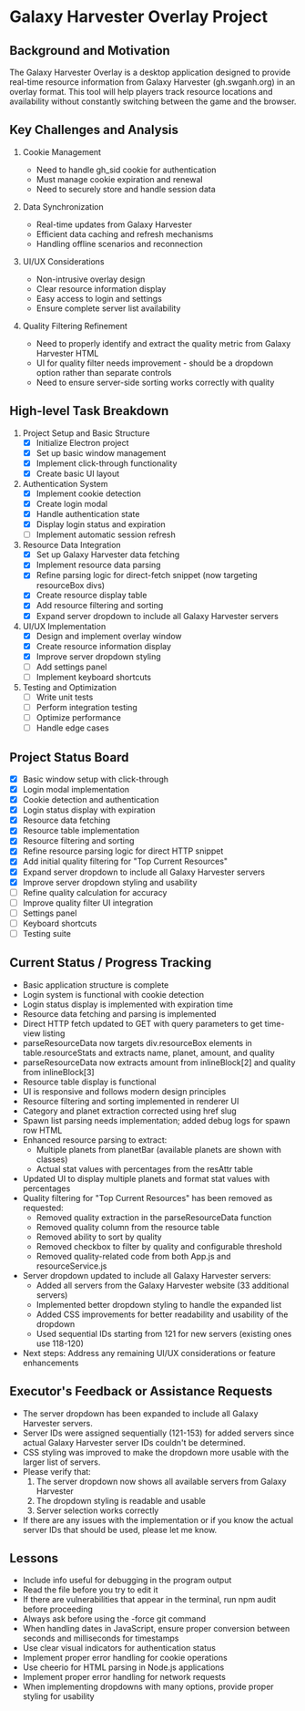 # Galaxy Harvester Overlay Project

## Background and Motivation
The Galaxy Harvester Overlay is a desktop application designed to provide real-time resource information from Galaxy Harvester (gh.swganh.org) in an overlay format. This tool will help players track resource locations and availability without constantly switching between the game and the browser.

## Key Challenges and Analysis
1. Cookie Management
   - Need to handle gh_sid cookie for authentication
   - Must manage cookie expiration and renewal
   - Need to securely store and handle session data

2. Data Synchronization
   - Real-time updates from Galaxy Harvester
   - Efficient data caching and refresh mechanisms
   - Handling offline scenarios and reconnection

3. UI/UX Considerations
   - Non-intrusive overlay design
   - Clear resource information display
   - Easy access to login and settings
   - Ensure complete server list availability

4. Quality Filtering Refinement
   - Need to properly identify and extract the quality metric from Galaxy Harvester HTML
   - UI for quality filter needs improvement - should be a dropdown option rather than separate controls
   - Need to ensure server-side sorting works correctly with quality

## High-level Task Breakdown
1. Project Setup and Basic Structure
   - [x] Initialize Electron project
   - [x] Set up basic window management
   - [x] Implement click-through functionality
   - [x] Create basic UI layout

2. Authentication System
   - [x] Implement cookie detection
   - [x] Create login modal
   - [x] Handle authentication state
   - [x] Display login status and expiration
   - [ ] Implement automatic session refresh

3. Resource Data Integration
   - [x] Set up Galaxy Harvester data fetching
   - [x] Implement resource data parsing
   - [x] Refine parsing logic for direct-fetch snippet (now targeting resourceBox divs)
   - [x] Create resource display table
   - [x] Add resource filtering and sorting
   - [x] Expand server dropdown to include all Galaxy Harvester servers

4. UI/UX Implementation
   - [x] Design and implement overlay window
   - [x] Create resource information display
   - [x] Improve server dropdown styling
   - [ ] Add settings panel
   - [ ] Implement keyboard shortcuts

5. Testing and Optimization
   - [ ] Write unit tests
   - [ ] Perform integration testing
   - [ ] Optimize performance
   - [ ] Handle edge cases

## Project Status Board
- [x] Basic window setup with click-through
- [x] Login modal implementation
- [x] Cookie detection and authentication
- [x] Login status display with expiration
- [x] Resource data fetching
- [x] Resource table implementation
- [x] Resource filtering and sorting
- [x] Refine resource parsing logic for direct HTTP snippet
- [x] Add initial quality filtering for "Top Current Resources"
- [x] Expand server dropdown to include all Galaxy Harvester servers
- [x] Improve server dropdown styling and usability
- [ ] Refine quality calculation for accuracy
- [ ] Improve quality filter UI integration
- [ ] Settings panel
- [ ] Keyboard shortcuts
- [ ] Testing suite

## Current Status / Progress Tracking
- Basic application structure is complete
- Login system is functional with cookie detection
- Login status display is implemented with expiration time
- Resource data fetching and parsing is implemented
- Direct HTTP fetch updated to GET with query parameters to get time-view listing
- parseResourceData now targets div.resourceBox elements in table.resourceStats and extracts name, planet, amount, and quality
- parseResourceData now extracts amount from inlineBlock[2] and quality from inlineBlock[3]
- Resource table display is functional
- UI is responsive and follows modern design principles
- Resource filtering and sorting implemented in renderer UI
- Category and planet extraction corrected using href slug
- Spawn list parsing needs implementation; added debug logs for spawn row HTML
- Enhanced resource parsing to extract:
  - Multiple planets from planetBar (available planets are shown with classes)
  - Actual stat values with percentages from the resAttr table
- Updated UI to display multiple planets and format stat values with percentages
- Quality filtering for "Top Current Resources" has been removed as requested:
  - Removed quality extraction in the parseResourceData function
  - Removed quality column from the resource table
  - Removed ability to sort by quality
  - Removed checkbox to filter by quality and configurable threshold
  - Removed quality-related code from both App.js and resourceService.js
- Server dropdown updated to include all Galaxy Harvester servers:
  - Added all servers from the Galaxy Harvester website (33 additional servers)
  - Implemented better dropdown styling to handle the expanded list
  - Added CSS improvements for better readability and usability of the dropdown
  - Used sequential IDs starting from 121 for new servers (existing ones use 118-120)
- Next steps: Address any remaining UI/UX considerations or feature enhancements

## Executor's Feedback or Assistance Requests
- The server dropdown has been expanded to include all Galaxy Harvester servers.
- Server IDs were assigned sequentially (121-153) for added servers since actual Galaxy Harvester server IDs couldn't be determined.
- CSS styling was improved to make the dropdown more usable with the larger list of servers.
- Please verify that:
  1. The server dropdown now shows all available servers from Galaxy Harvester
  2. The dropdown styling is readable and usable
  3. Server selection works correctly
- If there are any issues with the implementation or if you know the actual server IDs that should be used, please let me know.

## Lessons
- Include info useful for debugging in the program output
- Read the file before you try to edit it
- If there are vulnerabilities that appear in the terminal, run npm audit before proceeding
- Always ask before using the -force git command
- When handling dates in JavaScript, ensure proper conversion between seconds and milliseconds for timestamps
- Use clear visual indicators for authentication status
- Implement proper error handling for cookie operations
- Use cheerio for HTML parsing in Node.js applications
- Implement proper error handling for network requests
- When implementing dropdowns with many options, provide proper styling for usability 